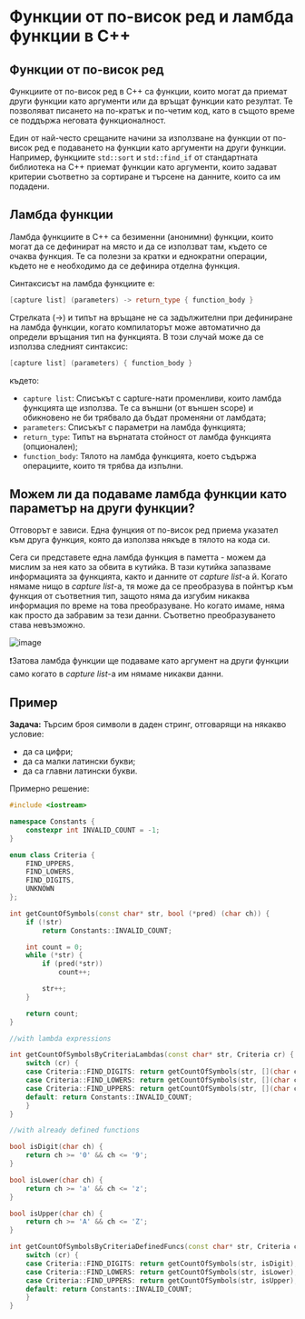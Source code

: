 # Функции от по-висок ред и ламбда функции в C++

## Функции от по-висок ред

Функциите от по-висок ред в C++ са функции, които могат да приемат други функции като аргументи или да връщат функции като резултат. Те позволяват писането на по-кратък и по-четим код, като в същото време се поддържа неговата функционалност.

Един от най-често срещаните начини за използване на функции от по-висок ред е подаването на функции като аргументи на други функции. Например, функциите `std::sort` и `std::find_if` от стандартната библиотека на C++ приемат функции като аргументи, които задават критерии съответно за сортиране и търсене на данните, които са им подадени.

## Ламбда функции

Ламбда функциите в C++ са безименни (анонимни) функции, които могат да се дефинират на място и да се използват там, където се очаква функция. Те са полезни за кратки и еднократни операции, където не е необходимо да се дефинира отделна функция.

Синтаксисът на ламбда функциите е:
```c++
[capture list] (parameters) -> return_type { function_body }
```
Стрелката (->) и типът на връщане не са задължителни при дефиниране на ламбда функции, когато компилаторът може автоматично да определи връщания тип на функцията. В този случай може да се използва следният синтаксис:
```c++
[capture list] (parameters) { function_body }
```
където:
- `capture list`: Списъкът с capture-нати променливи, които ламбда функцията ще използва. Те са външни (от външен scope) и обикновено не би трябвало да бъдат променяни от ламбдата;
- `parameters`: Списъкът с параметри на ламбда функцията;
- `return_type`: Типът на върнатата стойност от ламбда функцията (опционален);
- `function_body`: Тялото на ламбда функцията, което съдържа операциите, които тя трябва да изпълни.


## Можем ли да подаваме ламбда функции като параметър на други функции?
Отговорът е зависи. Една фунцкия от по-висок ред приема указател към друга функция, която да използва някъде в тялото на кода си. 

Сега си представете една ламбда функция в паметта - можем да мислим за нея като за обвита в кутийка. В тази кутийка запазваме информацията за функцията, както и данните от *capture list*-a й. Когато нямаме нищо в *capture list*-а, тя може да се преобразува в пойнтър към функция от съответния тип, защото няма да изгубим никаква информация по време на това преобразуване. Но когато имаме, няма как просто да забравим за тези данни. Съответно преобразуването става невъзможно.

![image](https://github.com/desiish/oop_tasks/assets/115353472/b50deece-aec9-4d55-848f-8f4dbc923181)

❗Затова ламбда функции ще подаваме като аргумент на други функции само когато в *capture list*-a им нямаме никакви данни.

## Пример
**Задача:** Търсим броя символи в даден стринг, отговарящи на някакво условие:
- да са цифри;
- да са малки латински букви;
- да са главни латински букви.

Примерно решение:
```c++
#include <iostream>

namespace Constants {
    constexpr int INVALID_COUNT = -1;
}

enum class Criteria {
    FIND_UPPERS, 
    FIND_LOWERS,
    FIND_DIGITS,
    UNKNOWN
};

int getCountOfSymbols(const char* str, bool (*pred) (char ch)) {
    if (!str)
        return Constants::INVALID_COUNT;

    int count = 0;
    while (*str) {
        if (pred(*str))
            count++;

        str++;
    }

    return count;
}

//with lambda expressions

int getCountOfSymbolsByCriteriaLambdas(const char* str, Criteria cr) {
    switch (cr) {
    case Criteria::FIND_DIGITS: return getCountOfSymbols(str, [](char ch) {return ch >= '0' && ch <= '9'; });
    case Criteria::FIND_LOWERS: return getCountOfSymbols(str, [](char ch) {return ch >= 'a' && ch <= 'z'; });
    case Criteria::FIND_UPPERS: return getCountOfSymbols(str, [](char ch) {return ch >= 'A' && ch <= 'Z'; });
    default: return Constants::INVALID_COUNT;
    }
}

//with already defined functions

bool isDigit(char ch) {
    return ch >= '0' && ch <= '9';
}

bool isLower(char ch) {
    return ch >= 'a' && ch <= 'z';
}

bool isUpper(char ch) {
    return ch >= 'A' && ch <= 'Z';
}

int getCountOfSymbolsByCriteriaDefinedFuncs(const char* str, Criteria cr) {
    switch (cr) {
    case Criteria::FIND_DIGITS: return getCountOfSymbols(str, isDigit);
    case Criteria::FIND_LOWERS: return getCountOfSymbols(str, isLower);
    case Criteria::FIND_UPPERS: return getCountOfSymbols(str, isUpper);
    default: return Constants::INVALID_COUNT;
    }
}
```
